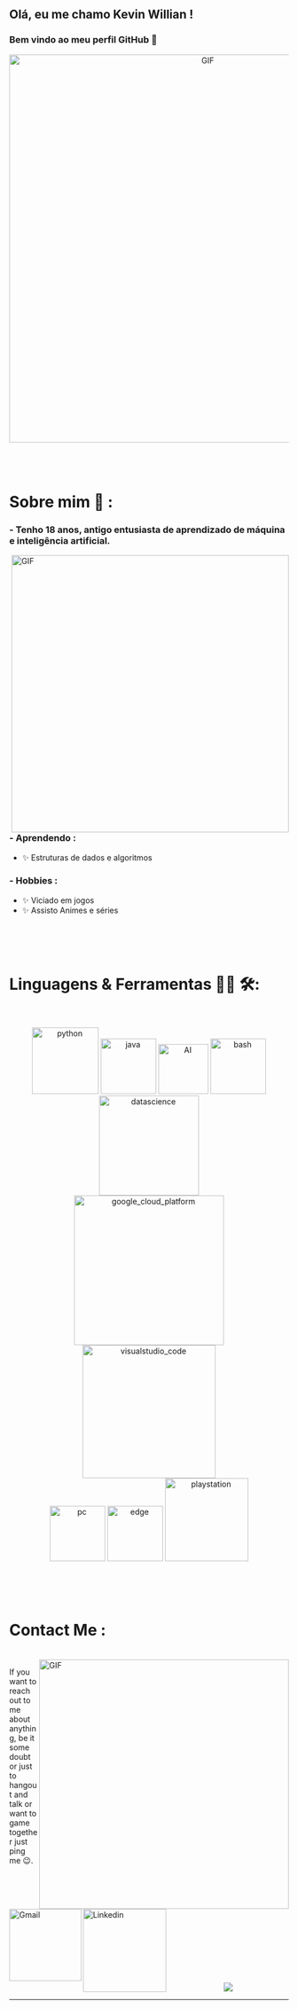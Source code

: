 ## Olá, eu me chamo Kevin Willian ! 
### Bem vindo ao meu perfil GitHub 👋

<div align="center">
<img hight="300" width="700" alt="GIF" align="center" src="https://github.com/Xx-Ashutosh-xX/Xx-Ashutosh-xX/blob/master/assets/208593.gif">
</div>

</br>
</br>
</br>


# Sobre mim 💬 :

### - Tenho 18 anos, antigo entusiasta de aprendizado de máquina e inteligência artificial.

<img hight="400" width="500" alt="GIF" align="right" src="https://github.com/KevinSilvaa18/KevinSilvaa18/blob/master/assets/1936.gif">

### - Aprendendo :
- ✨ Estruturas de dados e algoritmos

### - Hobbies : 
- ✨ Viciado em jogos
- ✨ Assisto Animes e séries

</br>
</br>
</br>



# Linguagens & Ferramentas 👨‍💻 🛠:
</br>

<p align="center">

<!-- For more icons please follow  https://github.com/MikeCodesDotNET/ColoredBadges -->
<img src="https://github.com/KevinSilvaa18/KevinSilvaa18/blob/master/assets/icons/python.png" alt="python" width="120" hight="50">
<img src="https://github.com/KevinSilvaa18/KevinSilvaa18/blob/master/assets/icons/java.png" alt="java"  width="100" hight="50">
<img src="https://github.com/KevinSilvaa18/KevinSilvaa18/blob/master/assets/icons/ai.png" alt="AI" width="90" hight="50">
<img src="https://github.com/KevinSilvaa18/KevinSilvaa18/blob/master/assets/icons/bash.png" alt="bash" width="100" hight="50">
<img src="https://github.com/KevinSilvaa18/KevinSilvaa18/blob/master/assets/icons/datascience.png" alt="datascience" width="180" hight="50">
</br>
<img src="https://github.com/KevinSilvaa18/KevinSilvaa18/blob/master/assets/icons/google_cloud_platform.png" alt="google_cloud_platform" width="270" hight="50">
<img src="https://github.com/KevinSilvaa18/KevinSilvaa18/blob/master/assets/icons/visualstudio_code.png" alt="visualstudio_code" width="240" hight="50">
</br>
<img src="https://github.com/KevinSilvaa18/KevinSilvaa18/blob/master/assets/icons/pc.png" alt="pc" width="100" hight="50">
<img src="https://github.com/KevinSilvaa18/KevinSilvaa18/blob/master/assets/icons/edge.png" alt="edge" width="100" hight="50">
<img src="https://github.com/KevinSilvaa18/KevinSilvaa18/blob/master/assets/icons/playstation@3x.png" alt="playstation" width="150" hight="50">
</p>
</br>
</br>
</br>



# Contact Me :

<p>
 </br>


<img hight="320" width="450" align="right" alt="GIF" src="https://github.com/KevinSilvaa18/KevinSilvaa18/blob/master/assets/93195.gif">


If you want to reach out to me about anything, be it some doubt or just to hangout and talk or want to game together just ping me 😉.

<a href="kevinwilliandasilva@gmail.com">
 <img align="left" alt="Gmail" width="130" hight="100" src="https://github.com/KevinSilvaa18/KevinSilvaa18/blob/master/assets/icons/gmail.png" />
</a>
<a href="https://www.linkedin.com/in/kevin-silva-835439238/">
  <img align="left" alt="Linkedin" width="150" hight="100" src="https://github.com/KevinSilvaa18/KevinSilvaa18/blob/master/assets/icons/linkedin.png" />
</br>
</br>
</br>

 

</br>
</br>
</br>
</br>
</br>
</br>
</br>



<p align="center" >  
  <a href="https://github.com/anuraghazra/github-readme-stats"> 
<img  src="https://github-readme-stats.vercel.app/api?username=KevinSilvaa18&&show_icons=true&theme=radical"/>
  </a>
  </p>

*************
